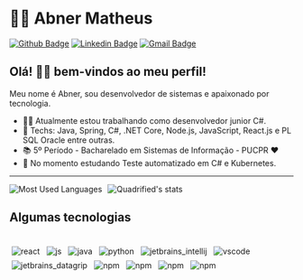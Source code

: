 # :man_technologist: Abner Matheus

[![Github Badge](https://img.shields.io/badge/-Github-000?style=flat-square&logo=Github&logoColor=white&link=https://github.com/ABNERMATHEUS)](https://github.com/ABNERMATHEUS)
[![Linkedin Badge](https://img.shields.io/badge/-LinkedIn-blue?style=flat-square&logo=Linkedin&logoColor=white&link=https://www.linkedin.com/in/abner-matheus/)](https://www.linkedin.com/in/abner-matheus/)
[![Gmail Badge](https://img.shields.io/badge/-Gmail-c14438?style=flat-square&logo=Gmail&logoColor=white&link=mailto:abnerm80@gmail.com)](mailto:abnerm80@gmail.com)

## Olá! 👋🏾 bem-vindos ao meu perfil!

Meu nome é Abner, sou desenvolvedor de sistemas e apaixonado por tecnologia. 

- :office_worker: Atualmente estou trabalhando como desenvolvedor junior C#.
- :blue_heart: Techs: Java, Spring, C#, .NET Core, Node.js, JavaScript, React.js e PL SQL Oracle entre outras.
- :books: 5º Período - Bacharelado em Sistemas de Informação - PUCPR :heart:
-  🌱 No momento estudando Teste automatizado em C# e Kubernetes.

---
<div style="display:flex;">
  
   
  <img align="center" src="https://github-readme-stats.anuraghazra1.vercel.app/api?username=ABNERMATHEUS&show_icons=true&include_all_commits=true&theme=tokyonight" alt="Most Used Languages" style="margin-right:10px;" />
  
  <img align="center" src="https://github-readme-stats.anuraghazra1.vercel.app/api/top-langs/?username=ABNERMATHEUS&layout=compact&theme=tokyonight" alt="Quadrified's stats" />
</div>

## Algumas tecnologias

<div>
 <br>
<img src="https://github.com/Quadrified/Quadrified/blob/master/assets/svg/dev/frameworks/react.svg" alt="react" style="vertical-align:top; margin:4px">
<img src="https://github.com/Quadrified/Quadrified/blob/master/assets/svg/dev/languages/js.svg" alt="js" style="vertical-align:top; margin:4px">
<img src="https://github.com/Quadrified/Quadrified/blob/master/assets/svg/dev/languages/java.svg" alt="java" style="vertical-align:top; margin:4px">
<img src="https://github.com/Quadrified/Quadrified/blob/master/assets/svg/dev/languages/python.svg" alt="python" style="vertical-align:top; margin:4px">
<img src="https://github.com/Quadrified/Quadrified/blob/master/assets/svg/dev/tools/jetbrains_intellij.svg" alt="jetbrains_intellij" style="vertical-align:top; margin:4px">
<img src="https://github.com/Quadrified/Quadrified/blob/master/assets/svg/dev/tools/visualstudio_code.svg" alt="vscode" style="vertical-align:top; margin:4px">
<img src="https://github.com/Quadrified/Quadrified/blob/master/assets/svg/dev/tools/jetbrains_datagrip.svg" alt="jetbrains_datagrip" style="vertical-align:top; margin:4px">
<img src="https://github.com/Quadrified/Quadrified/blob/master/assets/svg/dev/languages/csharp_dotnet.svg" alt="npm" style="vertical-align:top; margin:4px">
<img src="https://github.com/Quadrified/Quadrified/blob/master/assets/svg/dev/services/dockerhub.svg" alt="npm" style="vertical-align:top; margin:4px">
<img src="https://github.com/Quadrified/Quadrified/blob/master/assets/svg/dev/tools/jetbrains_rider.svg" alt="npm" style="vertical-align:top; margin:4px">
<img src="https://github.com/Quadrified/Quadrified/blob/master/assets/svg/dev/tools/visualstudio.svg" alt="npm" style="vertical-align:top; margin:4px">
<br>
<div/>

